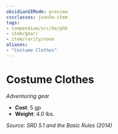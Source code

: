 ```yaml
---
obsidianUIMode: preview
cssclasses: json5e-item
tags:
- compendium/src/5e/phb
- item/gear/
- item/rarity/none
aliases: 
- "Costume Clothes"
---
```

# Costume Clothes
*Adventuring gear*  

- **Cost**: 5 gp
- **Weight**: 4.0 lbs.

*Source: SRD 5.1 and the Basic Rules (2014)*